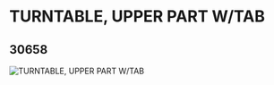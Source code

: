 # TURNTABLE, UPPER PART W/TAB
## 30658
![TURNTABLE, UPPER PART W/TAB](https://lc-www-live-s.legocdn.com/media/bricks/5/2/4142915.jpg)